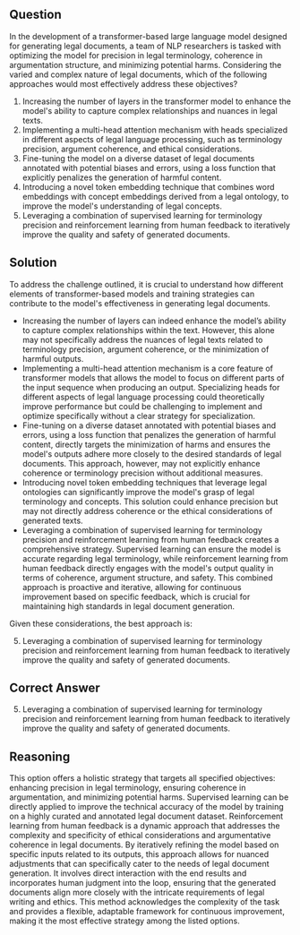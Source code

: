 ## Question
In the development of a transformer-based large language model designed for generating legal documents, a team of NLP researchers is tasked with optimizing the model for precision in legal terminology, coherence in argumentation structure, and minimizing potential harms. Considering the varied and complex nature of legal documents, which of the following approaches would most effectively address these objectives?

1. Increasing the number of layers in the transformer model to enhance the model's ability to capture complex relationships and nuances in legal texts.
2. Implementing a multi-head attention mechanism with heads specialized in different aspects of legal language processing, such as terminology precision, argument coherence, and ethical considerations.
3. Fine-tuning the model on a diverse dataset of legal documents annotated with potential biases and errors, using a loss function that explicitly penalizes the generation of harmful content.
4. Introducing a novel token embedding technique that combines word embeddings with concept embeddings derived from a legal ontology, to improve the model's understanding of legal concepts.
5. Leveraging a combination of supervised learning for terminology precision and reinforcement learning from human feedback to iteratively improve the quality and safety of generated documents.

## Solution

To address the challenge outlined, it is crucial to understand how different elements of transformer-based models and training strategies can contribute to the model's effectiveness in generating legal documents. 

- Increasing the number of layers can indeed enhance the model’s ability to capture complex relationships within the text. However, this alone may not specifically address the nuances of legal texts related to terminology precision, argument coherence, or the minimization of harmful outputs.
- Implementing a multi-head attention mechanism is a core feature of transformer models that allows the model to focus on different parts of the input sequence when producing an output. Specializing heads for different aspects of legal language processing could theoretically improve performance but could be challenging to implement and optimize specifically without a clear strategy for specialization.
- Fine-tuning on a diverse dataset annotated with potential biases and errors, using a loss function that penalizes the generation of harmful content, directly targets the minimization of harms and ensures the model's outputs adhere more closely to the desired standards of legal documents. This approach, however, may not explicitly enhance coherence or terminology precision without additional measures.
- Introducing novel token embedding techniques that leverage legal ontologies can significantly improve the model's grasp of legal terminology and concepts. This solution could enhance precision but may not directly address coherence or the ethical considerations of generated texts.
- Leveraging a combination of supervised learning for terminology precision and reinforcement learning from human feedback creates a comprehensive strategy. Supervised learning can ensure the model is accurate regarding legal terminology, while reinforcement learning from human feedback directly engages with the model's output quality in terms of coherence, argument structure, and safety. This combined approach is proactive and iterative, allowing for continuous improvement based on specific feedback, which is crucial for maintaining high standards in legal document generation.

Given these considerations, the best approach is:

5. Leveraging a combination of supervised learning for terminology precision and reinforcement learning from human feedback to iteratively improve the quality and safety of generated documents.

## Correct Answer

5. Leveraging a combination of supervised learning for terminology precision and reinforcement learning from human feedback to iteratively improve the quality and safety of generated documents.

## Reasoning

This option offers a holistic strategy that targets all specified objectives: enhancing precision in legal terminology, ensuring coherence in argumentation, and minimizing potential harms. Supervised learning can be directly applied to improve the technical accuracy of the model by training on a highly curated and annotated legal document dataset. Reinforcement learning from human feedback is a dynamic approach that addresses the complexity and specificity of ethical considerations and argumentative coherence in legal documents. By iteratively refining the model based on specific inputs related to its outputs, this approach allows for nuanced adjustments that can specifically cater to the needs of legal document generation. It involves direct interaction with the end results and incorporates human judgment into the loop, ensuring that the generated documents align more closely with the intricate requirements of legal writing and ethics. This method acknowledges the complexity of the task and provides a flexible, adaptable framework for continuous improvement, making it the most effective strategy among the listed options.